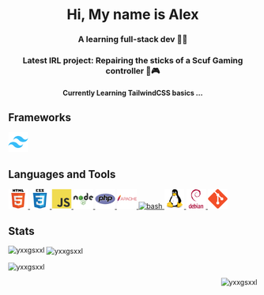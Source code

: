 <h1 align="center">Hi, My name is Alex</h1> 
<h3 align="center">A learning full-stack dev 👩‍💻</h3>

<h3 align="center">Latest IRL project: Repairing the sticks of a Scuf Gaming controller 🔧🎮</h3>
<h4 align="center">Currently Learning TailwindCSS basics ...</h4>

## Frameworks
<p align="left"> <a href="https://tailwindcss.com/"> <img src="https://raw.githubusercontent.com/devicons/devicon/master/icons/tailwindcss/tailwindcss-original.svg" alt="TailwindCSS" title="TailwindCSS" width="40" height="40"/> </a> </p>

## Languages and Tools
<p align="left">  <a href="https://www.w3.org/html/" target="_blank" rel="noreferrer" title="HTML5"> <img src="https://raw.githubusercontent.com/devicons/devicon/master/icons/html5/html5-original-wordmark.svg" alt="html5" width="40" height="40"/> </a> <a href="https://www.w3schools.com/css/" target="_blank" rel="noreferrer" title="CSS3"> <img src="https://raw.githubusercontent.com/devicons/devicon/master/icons/css3/css3-original-wordmark.svg" alt="css3" width="40" height="40"/> </a>  <a href="https://developer.mozilla.org/en-US/docs/Web/JavaScript" target="_blank" rel="noreferrer" title="Javascript"> <img src="https://raw.githubusercontent.com/devicons/devicon/master/icons/javascript/javascript-original.svg" alt="javascript" width="40" height="40"/> </a>  <a href="https://nodejs.org" target="_blank" rel="noreferrer" title="NodeJS"> <img src="https://raw.githubusercontent.com/devicons/devicon/master/icons/nodejs/nodejs-original-wordmark.svg" alt="nodejs" width="40" height="40"/> </a> <a href="https://www.php.net" target="_blank" rel="noreferrer" title="PHP"> <img src="https://raw.githubusercontent.com/devicons/devicon/master/icons/php/php-original.svg" alt="php" width="40" height="40"/> </a> <a href="https://httpd.apache.org/" target="_blank" rel="noreferrer" title="Apache2"> <img src="https://github.com/devicons/devicon/blob/master/icons/apache/apache-original-wordmark.svg" alt="apache2" width="40" height="40"/> </a> <a href="https://httpd.apache.org/" target="_blank" rel="noreferrer" title="Apache2"> <a href="https://www.gnu.org/software/bash/" target="_blank" rel="noreferrer" title="Bash"> <img src="https://www.vectorlogo.zone/logos/gnu_bash/gnu_bash-icon.svg" alt="bash" width="40" height="40"/> </a> <a href="https://www.linux.org/" target="_blank" rel="noreferrer" title="Linux"> <img src="https://raw.githubusercontent.com/devicons/devicon/master/icons/linux/linux-original.svg" alt="linux" width="40" height="40"/> </a> <a href="https://www.debian.org/" target="_blank" rel="noreferrer" title="Debian13"> <img src="https://github.com/devicons/devicon/blob/master/icons/debian/debian-plain-wordmark.svg" alt="Debian13" width="40" height="40"/> </a> <a href="https://git-scm.com/" target="_blank" rel="noreferrer" title="GIT"> <img src="https://github.com/devicons/devicon/blob/master/icons/git/git-original.svg" alt="GIT" width="40" height="40"/> </a> </a> </p>

## Stats
<p><img align="left" src="https://github-readme-stats.vercel.app/api/top-langs?username=yxxgsxxl&show_icons=true&locale=en&layout=compact" alt="yxxgsxxl" /></p>

<p>&nbsp;<img align="center" src="https://github-readme-stats.vercel.app/api?username=yxxgsxxl&show_icons=true&locale=en" alt="yxxgsxxl" /></p>



<p><img align="center" src="https://github-readme-streak-stats.herokuapp.com/?user=yxxgsxxl&" alt="yxxgsxxl" /> <p align="right"> <img src="https://komarev.com/ghpvc/?username=yxxgsxxl&label=Profile%20views&color=009b77&style=flat" alt="yxxgsxxl" /> </p></p>

